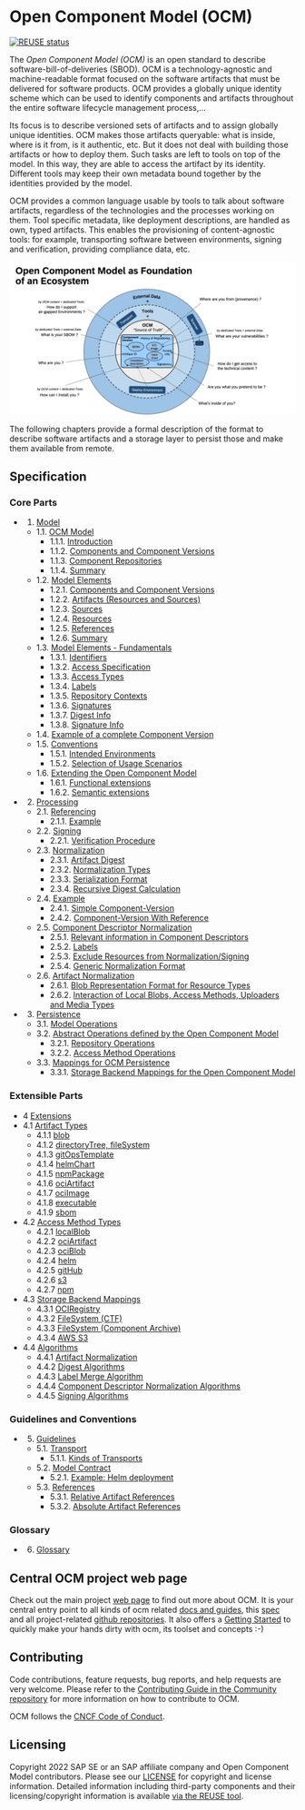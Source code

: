 # Open Component Model (OCM)

[![REUSE status](https://api.reuse.software/badge/github.com/open-component-model/ocm-spec)](https://api.reuse.software/info/github.com/open-component-model/ocm-spec)

The _Open Component Model (OCM)_ is an open standard to describe software-bill-of-deliveries (SBOD). OCM is a technology-agnostic and machine-readable format focused on the software artifacts that must be delivered for software products. OCM provides a globally unique identity scheme which can be used to identify components and artifacts throughout the entire software lifecycle management process,...

Its focus is to describe versioned sets of artifacts and to assign globally unique identities. OCM makes those artifacts queryable: what is inside, where is it from, is it authentic, etc. But it does not deal with building those artifacts or how to deploy them. Such tasks are left to tools on top of the model. In this way, they are able to access the artifact by its identity. Different tools may keep their own metadata bound together by the identities provided by the model.

OCM provides a common language usable by tools to talk about software artifacts, regardless of the technologies and the processes working on them. Tool specific metadata, like deployment descriptions, are handled as own, typed artifacts. This enables the provisioning of content-agnostic tools: for example, transporting software between environments, signing and verification, providing compliance data, etc.

![OCM Overview](doc/OCM-Ecosystem.png)

The following chapters provide a formal description of the format to describe software artifacts and a storage layer to persist those and make them available from remote.

## Specification

### Core Parts

* 1. [Model](doc/01-model/README.md)
  * 1.1. [OCM Model](doc/01-model/01-model.md#ocm-model)
    * 1.1.1. [Introduction](doc/01-model/01-model.md#introduction)
    * 1.1.2. [Components and Component Versions](doc/01-model/01-model.md#components-and-component-versions)
    * 1.1.3. [Component Repositories](doc/01-model/01-model.md#component-repositories)
    * 1.1.4. [Summary](doc/01-model/01-model.md#summary)
  * 1.2. [Model Elements](doc/01-model/02-elements-toplevel.md#model-elements)
    * 1.2.1. [Components and Component Versions](doc/01-model/02-elements-toplevel.md#components-and-component-versions)
    * 1.2.2. [Artifacts (Resources and Sources)](doc/01-model/02-elements-toplevel.md#artifacts-resources-and-sources)
    * 1.2.3. [Sources](doc/01-model/02-elements-toplevel.md#sources)
    * 1.2.4. [Resources](doc/01-model/02-elements-toplevel.md#resources)
    * 1.2.5. [References](doc/01-model/02-elements-toplevel.md#references)
    * 1.2.6. [Summary](doc/01-model/02-elements-toplevel.md#summary)
  * 1.3. [Model Elements - Fundamentals](doc/01-model/03-elements-sub.md)
    * 1.3.1. [Identifiers](doc/01-model/03-elements-sub.md#identifiers)
    * 1.3.2. [Access Specification](doc/01-model/03-elements-sub.md#access-specification)
    * 1.3.3. [Access Types](doc/01-model/03-elements-sub.md#access-types)
    * 1.3.4. [Labels](doc/01-model/03-elements-sub.md#labels)
    * 1.3.5. [Repository Contexts](doc/01-model/03-elements-sub.md#repository-contexts)
    * 1.3.6. [Signatures](doc/01-model/03-elements-sub.md#signatures)
    * 1.3.7. [Digest Info](doc/01-model/03-elements-sub.md#digest-info)
    * 1.3.8. [Signature Info](doc/01-model/03-elements-sub.md#signature-info)
  * 1.4. [Example of a complete Component Version](doc/01-model/04-example.md#example-of-a-complete-component-version)
  * 1.5. [Conventions](doc/01-model/06-conventions.md#conventions)
    * 1.5.1. [Intended Environments](doc/01-model/06-conventions.md#intended-environments)
    * 1.5.2. [Selection of Usage Scenarios](doc/01-model/06-conventions.md#selection-of-usage-scenarios)
  * 1.6. [Extending the Open Component Model](doc/01-model/07-extensions.md#extending-the-open-component-model)
    * 1.6.1. [Functional extensions](doc/01-model/07-extensions.md#functional-extensions)
    * 1.6.2. [Semantic extensions](doc/01-model/07-extensions.md#semantic-extensions)
* 2. [Processing](doc/02-processing/README.md)
  * 2.1. [Referencing](doc/02-processing/01-references.md#referencing)
    * 2.1.1. [Example](doc/02-processing/01-references.md#example)
  * 2.2. [Signing](doc/02-processing/03-signing.md#signing)
    * 2.2.1. [Verification Procedure](doc/02-processing/03-signing.md#verification-procedure)
  * 2.3. [Normalization](doc/02-processing/04-digest.md#normalization)
    * 2.3.1. [Artifact Digest](doc/02-processing/04-digest.md#artifact-digest)
    * 2.3.2. [Normalization Types](doc/02-processing/04-digest.md#normalization-types)
    * 2.3.3. [Serialization Format](doc/02-processing/04-digest.md#serialization-format)
    * 2.3.4. [Recursive Digest Calculation](doc/02-processing/04-digest.md#recursive-digest-calculation)
  * 2.4. [Example](doc/02-processing/04-digest.md#example)
    * 2.4.1. [Simple Component-Version](doc/02-processing/04-digest.md#simple-component-version)
    * 2.4.2. [Component-Version With Reference](doc/02-processing/04-digest.md#component-version-with-reference)
  * 2.5. [Component Descriptor Normalization](doc/02-processing/04-digest.md#component-descriptor-normalization)
    * 2.5.1. [Relevant information in Component Descriptors](doc/02-processing/04-digest.md#relevant-information-in-component-descriptors)
    * 2.5.2. [Labels](doc/02-processing/04-digest.md#labels)
    * 2.5.3. [Exclude Resources from Normalization/Signing](doc/02-processing/04-digest.md#exclude-resources-from-normalizationsigning)
    * 2.5.4. [Generic Normalization Format](doc/02-processing/04-digest.md#generic-normalization-format)
  * 2.6. [Artifact Normalization](doc/02-processing/04-digest.md#artifact-normalization)
    * 2.6.1. [Blob Representation Format for Resource Types](doc/02-processing/04-digest.md#blob-representation-format-for-resource-types)
    * 2.6.2. [Interaction of Local Blobs, Access Methods, Uploaders and Media Types](doc/02-processing/04-digest.md#interaction-of-local-blobs-access-methods-uploaders-and-media-types)
* 3. [Persistence](doc/03-persistence/README.md)
  * 3.1. [Model Operations](doc/03-persistence/01-operations.md#model-operations)
  * 3.2. [Abstract Operations defined by the Open Component Model](doc/03-persistence/01-operations.md#abstract-operations-defined-by-the-open-component-model)
    * 3.2.1. [Repository Operations](doc/03-persistence/01-operations.md#repository-operations)
    * 3.2.2. [Access Method Operations](doc/03-persistence/01-operations.md#access-method-operations)
  * 3.3. [Mappings for OCM Persistence](doc/03-persistence/02-mappings.md#mappings-for-ocm-persistence)
    * 3.3.1. [Storage Backend Mappings for the Open Component Model](doc/03-persistence/02-mappings.md#storage-backend-mappings-for-the-open-component-model)

### Extensible Parts

* 4 [Extensions](doc/04-extensions/README.md)
* 4.1 [Artifact Types](doc/04-extensions/01-artifact-types/README.md)
  * 4.1.1 [blob](doc/04-extensions/01-artifact-types/blob.md)
  * 4.1.2 [directoryTree, fileSystem](doc/04-extensions/01-artifact-types/file-system.md)
  * 4.1.3 [gitOpsTemplate](doc/04-extensions/01-artifact-types/gitops.md)
  * 4.1.4 [helmChart](doc/04-extensions/01-artifact-types/helmchart.md)
  * 4.1.5 [npmPackage](doc/04-extensions/01-artifact-types/npm.md)
  * 4.1.6 [ociArtifact](doc/04-extensions/01-artifact-types/oci-artifact.md)
  * 4.1.7 [ociImage](doc/04-extensions/01-artifact-types/oci-image.md)
  * 4.1.8 [executable](doc/04-extensions/01-artifact-types/executable.md)
  * 4.1.9 [sbom](doc/04-extensions/01-artifact-types/sbom.md)
* 4.2 [Access Method Types](doc/04-extensions/02-access-types/README.md)
  * 4.2.1 [localBlob](doc/04-extensions/02-access-types/localblob.md)
  * 4.2.2 [ociArtifact](doc/04-extensions/02-access-types/ociartifact.md)
  * 4.2.3 [ociBlob](doc/04-extensions/02-access-types/ociblob.md)
  * 4.2.4 [helm](doc/04-extensions/02-access-types/helm.md)
  * 4.2.5 [gitHub](doc/04-extensions/02-access-types/github.md)
  * 4.2.6 [s3](doc/04-extensions/02-access-types/s3.md)
  * 4.2.7 [npm](doc/04-extensions/02-access-types/npm.md)
* 4.3 [Storage Backend Mappings](doc/04-extensions/03-storage-backends/README.md)
  * 4.3.1 [OCIRegistry](doc/04-extensions/03-storage-backend/soci.md)
  * 4.3.2 [FileSystem (CTF)](doc/04-extensions/03-storage-backends/ctf.md)
  * 4.3.3 [FileSystem (Component Archive)](doc/04-extensions/03-storage-backends/component-archive.md)
  * 4.3.4 [AWS S3](doc/04-extensions/03-storage-backends/s3.md)
* 4.4 [Algorithms](doc/04-extensions/04-algorithms/README.md)
  * 4.4.1 [Artifact Normalization](doc/04-algorithms/04-algorithms/artifact-normalization-types.md)
  * 4.4.2 [Digest Algorithms](doc/04-algorithms/04-algorithms/label-merge-algorithms.md)
  * 4.4.3 [Label Merge Algorithm](doc/04-algorithms/04-algorithms/digest-algorithms.md)
  * 4.4.4 [Component Descriptor Normalization Algorithms](doc/04-algorithms/04-algorithms/component-descriptor-normalization-algorithms.md)
  * 4.4.5 [Signing Algorithms](doc/04-algorithms/04-algorithms/signing-algorithms.md)

### Guidelines and Conventions

* 5. [Guidelines](doc/05-guidelines/README.md)
  * 5.1. [Transport](doc/05-guidelines/01-transport.md#transport)
    * 5.1.1. [Kinds of Transports](doc/05-guidelines/01-transport.md#kinds-of-transports)
  * 5.2. [Model Contract](doc/05-guidelines/02-contract.md#model-contract)
    * 5.2.1. [Example: Helm deployment](doc/05-guidelines/02-contract.md#example-helm-deployment)
  * 5.3. [References](doc/05-guidelines/03-references.md#references)
    * 5.3.1. [Relative Artifact References](doc/05-guidelines/03-references.md#relative-artifact-references)
    * 5.3.2. [Absolute Artifact References](doc/05-guidelines/03-references.md#absolute-artifact-references)

### Glossary

* 6. [Glossary](doc/glossary.md)

## Central OCM project web page

Check out the main project [web page](https://ocm.software) to find out more about OCM. It is your central entry point to all kinds of ocm related [docs and guides](https://ocm.software/docoverview/context), this [spec](https://ocm.software/spec/) and all project-related [github repositories](https://github.com/open-component-model). It also offers a [Getting Started](https://ocm.software/docs/guides/getting-started-with-ocm) to quickly make your hands dirty with ocm, its toolset and concepts :-)

## Contributing

Code contributions, feature requests, bug reports, and help requests are very welcome. Please refer to the [Contributing Guide in the Community repository](https://github.com/open-component-model/community/blob/main/CONTRIBUTING.md) for more information on how to contribute to OCM.

OCM follows the [CNCF Code of Conduct](https://github.com/cncf/foundation/blob/main/code-of-conduct.md).

## Licensing

Copyright 2022 SAP SE or an SAP affiliate company and Open Component Model contributors.
Please see our [LICENSE](LICENSE) for copyright and license information.
Detailed information including third-party components and their licensing/copyright information is available [via the REUSE tool](https://api.reuse.software/info/github.com/open-component-model/ocm-spec).
